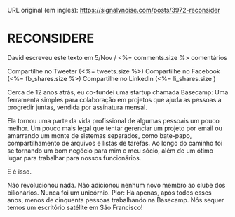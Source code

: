 URL original (em inglês): https://signalvnoise.com/posts/3972-reconsider

# RECONSIDERE

David escreveu este texto em 5/Nov / <%= comments.size %> comentários

 Compartilhe no Tweeter (<%= tweets.size %>)
 Compartilhe no Facebook (<%= fb_shares.size %>)
 Compartilhe no LinkedIn (<%= li_shares.size )

Cerca de 12 anos atrás, eu co-fundei uma startup chamada Basecamp: Uma ferramenta simples para colaboração em projetos que ajuda as pessoas a progredir juntas, vendida por assinatura mensal.

Ela tornou uma parte da vida profissional de algumas pessoais um pouco melhor. Um pouco mais legal que tentar gerenciar um projeto por email ou amarrando um monte de sistemas separados, como bate-papo, compartilhamento de arquivos e listas de tarefas. Ao longo do caminho foi se tornando um bom negócio para mim e meu sócio, além de um ótimo lugar para trabalhar para nossos funcionários.

E é isso.

Não revolucionou nada. Não adicionou nenhum novo membro ao clube dos bilionários. Nunca foi um unicórnio. Pior: Há apenas, após todos esses anos, menos de cinquenta pessoas trabalhando na Basecamp. Nós sequer temos um escritório satélite em São Francisco!